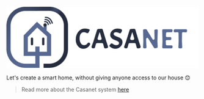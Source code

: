 ![Screenshot](https://raw.githubusercontent.com/casanet/.github/main/docs/images/logo-wide.png)

Let's create a smart home, without giving anyone access to our house 😊

> Read more about the Casanet system [here](https://github.com/casanet/casanet-server#readme)